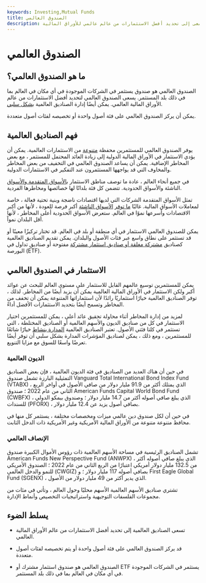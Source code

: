 ```yaml
---
keywords: Investing,Mutual Funds
title: الصندوق العالمي
description: الصندوق العالمي هو صندوق يستثمر في الشركات الموجودة في أي مكان في العالم ويسعى إلى تحديد أفضل الاستثمارات من عالم عالمي للأوراق المالية.
---
```


# الصندوق العالمي
## ما هو الصندوق العالمي؟

الصندوق العالمي هو صندوق يستثمر في الشركات الموجودة في أي مكان في العالم بما في ذلك بلد المستثمر. يسعى الصندوق العالمي لتحديد أفضل الاستثمارات من عالم الأوراق المالية العالمي. يمكن أيضًا إدارة الصناديق العالمية [بشكل سلبي](/passivemanagement).

يمكن أن يركز الصندوق العالمي على فئة أصول واحدة أو تخصيصه لفئات أصول متعددة.

## فهم الصناديق العالمية

يوفر الصندوق العالمي للمستثمرين محفظة [متنوعة](/diversification) من الاستثمارات العالمية. يمكن أن يؤدي الاستثمار في الأوراق المالية الدولية إلى زيادة العائد المحتمل للمستثمر ، مع بعض المخاطر الإضافية. يمكن أن يساعد الصندوق العالمي في التخفيف من بعض المخاطر والمخاوف التي قد يواجهها المستثمرون عند التفكير في الاستثمارات الدولية.

في جميع أنحاء العالم ، عادة ما توصف مناطق الاستثمار [بالأسواق المتقدمة والأسواق](/developed-economy) الناشئة والأسواق الحدودية. تتضمن كل فئة بلدانًا لها خصائصها ومخاطرها الفردية.

تمثل الأسواق المتقدمة الشركات التي لديها اقتصادات ناضجة وبنية تحتية فعالة ، خاصة لمعاملات الأسواق المالية. غالبًا [ما توفر](/emergingmarketeconomy) [الأسواق الناشئة](/emergingmarketeconomy) أكبر فرصة للعودة ، لأنها من أكبر الاقتصادات وأسرعها نموًا في العالم. ستعرض الأسواق الحدودية أعلى المخاطر ، لأنها أقل البلدان نمواً.

يمكن للصندوق العالمي الاستثمار في أي منطقة أو بلد في العالم. قد تختار تركيزًا معينًا أو قد تستثمر على نطاق واسع عبر فئات الأصول والبلدان. يمكن تقديم الصناديق العالمية كصناديق [مشتركة مغلقة أو صناديق استثمار مشتركة](/closed-endinvestment) مفتوحة أو صناديق تداول في البورصة (ETF).

## الاستثمار في الصندوق العالمي

يمكن للمستثمرين توسيع عالمهم القابل للاستثمار على مستوى العالم للبحث عن عوائد أكبر ولكن الاستثمار في الأوراق المالية العالمية يمكن أن يزيد أيضًا من المخاطر. لذلك ، توفر الصناديق العالمية خيارًا استثماريًا رائدًا لأن استثماراتها المتنوعة يمكن أن تخفف من المخاطر وتسمح أيضًا بتحديد الاستثمارات الأفضل أداءً.

لمزيد من إدارة المخاطر أثناء محاولة تحقيق عائد أعلى ، يمكن للمستثمرين اختيار الاستثمار في كل من صناديق الديون والأسهم العالمية أو الصناديق المختلطة ، التي تستثمر في كلتا فئتي الأصول. تعتبر الصناديق العالمية [المدارة بنشاط](/activemanagement) خيارًا شائعًا للمستثمرين ، ومع ذلك ، يمكن لصناديق المؤشرات المدارة بشكل سلبي أن توفر أيضًا تعرضًا واسعًا للسوق مع مزايا التنويع.

### الديون العالمية

في حين أن هناك العديد من الصناديق في فئة الديون العالمية ، فإن بعض الصناديق التمثيلية البارزة تشمل صندوق Vanguard Total International Bond Index Fund (VTABX) ، الذي يمتلك أكثر من 91.9 مليار دولار من صافي الأصول في أواخر الربع الثاني من عام 2022 ؛ صندوق American Funds Capital World Bond Fund (CWBFX) ، الذي يبلغ صافي أصوله أكثر من 14.7 مليار دولار ؛ وصندوق بيمكو الدولي للسندات (PFORX) ، بصافي أصول يزيد عن 12.4 مليار دولار.

في حين أن لكل صندوق دين عالمي ميزات ومخصصات مختلفة ، يستثمر كل منها في محافظ متنوعة متنوعة من الأوراق المالية الأمريكية وغير الأمريكية ذات الدخل الثابت.

### الإنصاف العالمي

تشمل الصناديق الرئيسية في مساحة الأسهم العالمية ذات رؤوس الأموال الكبيرة صندوق American Funds New Perspective Fund (ANWPX) ، الذي يبلغ صافي أصوله أكثر من 132.5 مليار دولار أمريكي اعتبارًا من الربع الثاني من عام 2022 ؛ الصندوق الأمريكي للنمو والدخل العالمي (CWGIZ) بصافي أصوله 117 مليار دولار ؛ و First Eagle Global Fund (SGENX) ، الذي يدير أكثر من 49 مليار دولار من الأصول.

تشتري صناديق الأسهم العالمية الأسهم محليًا وحول العالم ، وتأتي في مئات من مجموعات الفلسفات التوجيهية واستراتيجيات التخصيص وأنماط الإدارة.

## يسلط الضوء

- تسعى الصناديق العالمية إلى تحديد أفضل الاستثمارات من عالم الأوراق المالية العالمي.

- قد يركز الصندوق العالمي على فئة أصول واحدة أو يتم تخصيصه لفئات أصول متعددة.

- الصندوق العالمي هو صندوق استثمار مشترك أو ETF يستثمر في الشركات الموجودة في أي مكان في العالم بما في ذلك بلد المستثمر.

